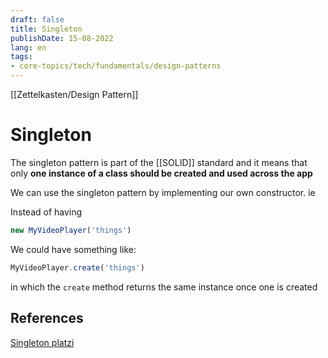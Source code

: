 ```yaml
---
draft: false
title: Singleton
publishDate: 15-08-2022
lang: en
tags:
- core-topics/tech/fundamentals/design-patterns
---
```


[[Zettelkasten/Design Pattern]]
# Singleton
The singleton pattern is part of the [[SOLID]] standard and it means that only **one instance of a class should be created and used across the app**

We can use the singleton pattern by implementing our own constructor. ie

Instead of having 
```js
new MyVideoPlayer('things')
```

We could have something like:
```js
MyVideoPlayer.create('things')
```

in which the `create` method returns the same instance once one is created




## References
[Singleton platzi](https://platzi.com/clases/2880-typescript-poo/47265-singleton-contructor-privado/)
